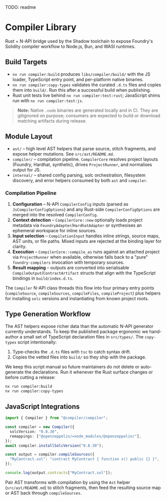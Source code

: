 TODO: readme

# Compiler Library

Rust + N-API bridge used by the Shadow toolchain to expose Foundry's Solidity compiler workflow to Node.js, Bun, and WASI runtimes.

## Build Targets

- `nx run compiler:build` produces `libs/compiler/build/` with the JS loader, TypeScript entry point, and per-platform native binaries.
- `nx run compiler:copy-types` validates the curated `.d.ts` files and copies them into `build/`. Run this after a successful build when publishing.
- Rust unit tests live behind `nx run compiler:test:rust`; JavaScript shims run with `nx run compiler:test:js`.

> **Note:** Native `.node` binaries are generated locally and in CI. They are gitignored on purpose; consumers are expected to build or download matching artifacts during release.

## Module Layout

- `ast/` – high level AST helpers that parse source, stitch fragments, and expose helper mutations. See `src/ast/README.md`.
- `compiler/` – compilation pipeline. `CompilerCore` resolves project layouts (Foundry, Hardhat, synthetic), drives `ProjectRunner`, and normalises output for JS.
- `internal/` – shared config parsing, solc orchestration, filesystem discovery, and error helpers consumed by both `ast` and `compiler`.

### Compilation Pipeline

1. **Configuration** – N-API `CompilerConfig` inputs (parsed as `JsCompilerConfigOptions`) and any Rust-side `CompilerConfigOptions` are merged into the resolved `CompilerConfig`.
2. **Context detection** – `CompilerCore::new` optionally loads project metadata via `FoundryAdapter`/`HardhatAdapter` or synthesises an ephemeral workspace for inline sources.
3. **Input selection** – `CompilationInput` handles inline strings, source maps, AST units, or file paths. Mixed inputs are rejected at the binding layer for clarity.
4. **Execution** – `CompilerCore::compile_as` runs against an attached project via `ProjectRunner` when available, otherwise falls back to a "pure" `foundry-compilers` invocation with temporary sources.
5. **Result mapping** – outputs are converted into serialisable `CompileOutput`/`ContractArtifact` structs that align with the TypeScript bindings in `build/index.d.ts`.

The `Compiler` N-API class threads this flow into four primary entry points (`compileSource`, `compileSources`, `compileFiles`, `compileProject`) plus helpers for installing `solc` versions and instantiating from known project roots.

## Type Generation Workflow

The AST helpers expose richer data than the automatic N-API generator currently understands. To keep the published package ergonomic we hand-author a small set of TypeScript declaration files in `src/types/`. The `copy-types` script intentionally:

1. Type-checks the `.d.ts` files with `tsc` to catch syntax drift.
2. Copies the vetted files into `build/` so they ship with the package.

We keep this script manual so future maintainers do not delete or auto-generate the declarations. Run it whenever the Rust surface changes or before cutting a release:

```bash
nx run compiler:build
nx run compiler:copy-types
```

## JavaScript Integrations

```ts
import { Compiler } from "@compiler/compiler";

const compiler = new Compiler({
  solcVersion: "0.8.30",
  remappings: ["@openzeppelin/=node_modules/@openzeppelin/"],
});
await compiler.installSolcVersion("0.8.30");

const output = compiler.compileSources({
  "MyContract.sol": "contract MyContract { function x() public {} }",
});

console.log(output.contracts["MyContract.sol"]);
```

Pair AST transforms with compilation by using the `Ast` helper (`src/ast/README.md`) to stitch fragments, then feed the resulting source map or AST back through `compileSources`.
